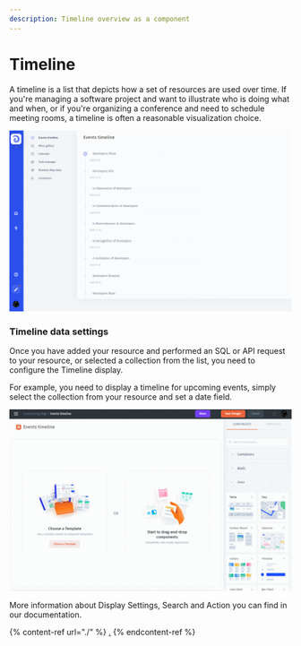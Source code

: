 ```yaml
---
description: Timeline overview as a component
---
```


# Timeline

A timeline is a list that depicts how a set of resources are used over time. If you're managing a software project and want to illustrate who is doing what and when, or if you're organizing a conference and need to schedule meeting rooms, a timeline is often a reasonable visualization choice.

![](<../../../../.gitbook/assets/GIF (228).gif>)

### Timeline data settings

Once you have added your resource and performed an SQL or API request to your resource, or selected a collection from the list, you need to configure the Timeline display.

For example, you need to display a timeline for upcoming events, simply select the collection from your resource and set a date field.

![](<../../../../.gitbook/assets/GIF (229).gif>)

More information about Display Settings, Search and Action you can find in our documentation.

{% content-ref url="./" %}
[.](./)
{% endcontent-ref %}
